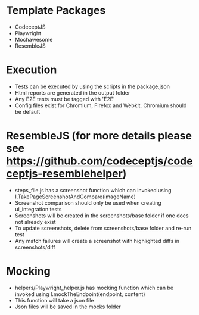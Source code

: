 # Template Packages
- CodeceptJS
- Playwright
- Mochawesome
- ResembleJS

# Execution
- Tests can be executed by using the scripts in the package.json
- Html reports are generated in the output folder
- Any E2E tests must be tagged with 'E2E'
- Config files exist for Chromium, Firefox and Webkit. Chromium should be default

# ResembleJS (for more details please see https://github.com/codeceptjs/codeceptjs-resemblehelper)
- steps_file.js has a screenshot function which can invoked using I.TakePageScreenshotAndCompare(imageName)
- Screenshot comparison should only be used when creating ui_integration tests
- Screenshots will be created in the screenshots/base folder if one does not already exist 
- To update screenshots, delete from screenshots/base folder and re-run test
- Any match failures will create a screenshot with highlighted diffs in screenshots/diff

# Mocking
- helpers/Playwright_helper.js has mocking function which can be invoked using I.mockTheEndpoint(endpoint, content)
- This function will take a json file
- Json files will be saved in the mocks folder